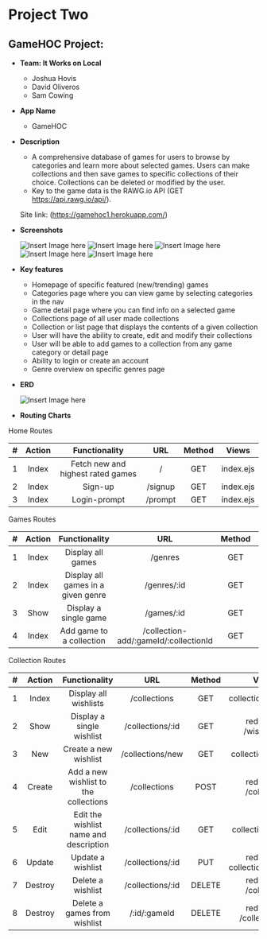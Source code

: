 # Project Two

## GameHOC Project:
* **Team: It Works on Local**
    - Joshua Hovis
    - David Oliveros
    - Sam Cowing

* **App Name**
    - GameHOC

* **Description**
    - A comprehensive database of games for users to browse by categories and learn more about selected games. Users can make collections and then save games to specific collections of their choice. Collections can be deleted or modified by the user.
    - Key to the game data is the RAWG.io API (GET https://api.rawg.io/api/).

    Site link: (https://gamehoc1.herokuapp.com/)

* **Screenshots**

    ![Insert Image here](https://i.imgur.com/mvJeIFZ.png)
    ![Insert Image here](https://i.imgur.com/241d65L.png)
    ![Insert Image here](https://i.imgur.com/mYkaUTD.png)
    ![Insert Image here](https://i.imgur.com/Ya2mZuo.png)
    ![Insert Image here](https://i.imgur.com/QSBToYC.png)


* **Key features**
    - Homepage of specific featured (new/trending) games
    - Categories page where you can view game by selecting categories in the nav
    - Game detail page where you can find info on a selected game
    - Collections page of all user made collections
    - Collection or list page that displays the contents of a given collection
    - User will have the ability to create, edit and modify their collections
    - User will be able to add games to a collection from any game category or detail page
    - Ability to login or create an account
    - Genre overview on specific genres page

* **ERD**

    ![Insert Image here](https://i.imgur.com/e80LqfM.png)

* **Routing Charts**

Home Routes

|#|Action|Functionality|URL|Method|Views|
|:---:|:---:|:---:|:---:|:---:|:---:|
|1| Index | Fetch new and highest rated games | / | GET | index.ejs |
|2| Index | Sign-up | /signup | GET | index.ejs |
|3| Index | Login-prompt | /prompt | GET | index.ejs |

Games Routes

|#|Action|Functionality|URL|Method|Views|
|:---:|:---:|:---:|:---:|:---:|:---:|
|1| Index | Display all games | /genres | GET | games/index.ejs |
|2| Index | Display all games in a given genre | /genres/:id | GET | games/index.ejs |
|3| Show | Display a single game | /games/:id | GET | games/show.ejs |
|4| Index | Add game to a collection | /collection-add/:gameId/:collectionId | GET | (last user location) |

Collection Routes

|#|Action|Functionality|URL|Method|Views|
|:---:|:---:|:---:|:---:|:---:|:---:|
|1| Index | Display all wishlists | /collections | GET | collection/index.ejs |
|2| Show | Display a single wishlist | /collections/:id | GET | redirect to /wishlist/:id
|3| New | Create a new wishlist | /collections/new | GET | collection/new.ejs
|4| Create | Add a new wishlist to the collections | /collections | POST | redirect to /collection
|5| Edit | Edit the wishlist name and description | /collections/:id | GET | collection/edit.ejs
|6| Update | Update a wishlist | /collections/:id | PUT | redirect to collection/index.ejs
|7| Destroy | Delete a wishlist | /collections/:id | DELETE | redirect to /collection
|8| Destroy | Delete a games from wishlist | /:id/:gameId | DELETE | redirect to /collection/:id
